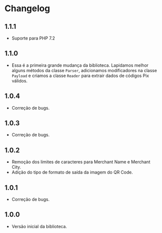 # Changelog

## 1.1.1

* Suporte para PHP 7.2

## 1.1.0

* Essa é a primeira grande mudança da biblioteca. Lapidamos melhor alguns métodos da classe `Parser`, adicionamos modificadores na classe `Payload` e criamos a classe `Reader` para extrair dados de códigos Pix válidos.

## 1.0.4

* Correção de bugs.

## 1.0.3

* Correção de bugs.

## 1.0.2

* Remoção dos limites de caracteres para Merchant Name e Merchant City.
* Adição do tipo de formato de saída da imagem do QR Code.

## 1.0.1

* Correção de bugs.

## 1.0.0

* Versão inicial da biblioteca.